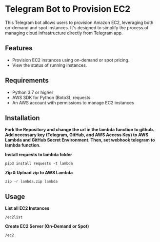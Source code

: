 # Telegram Bot to Provision EC2
This Telegram bot allows users to provision Amazon EC2, leveraging both on-demand and spot instances. It's designed to simplify the process of managing cloud infrastructure directly from Telegram app.

## Features
- Provision EC2 instances using on-demand or spot pricing.
- View the status of running instances.

## Requirements
- Python 3.7 or higher
- AWS SDK for Python (Boto3), requests
- An AWS account with permissions to manage EC2 instances

## Installation

<b>Fork the Repository and change the url in the lambda function to github. Add necessary key (Telegram, GitHub, and AWS Access Key) to AWS Lambda and GitHub Secret Environment. Then, set webhook telegram to lambda function.</b>

<b>Install requests to lambda folder </b>
```
pip3 install requests -t lambda
```

<b>Zip & Upload zip to AWS Lambda</b>
```
zip -r lambda.zip lambda
```

## Usage
<b>List all EC2 Instances</b>
```
/ec2list
```
<b>Create EC2 Server (On-Demand or Spot)</b>
```
/ec2
```
